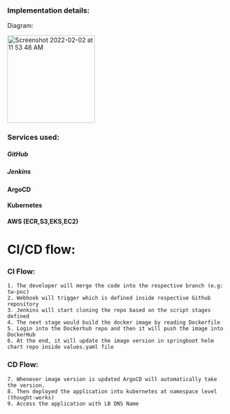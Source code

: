 
### Implementation details:
Diagram:

<img width="200" alt="Screenshot 2022-02-02 at 11 53 48 AM" src="https://user-images.githubusercontent.com/90750786/152104489-db104160-deef-41c0-99a0-6c1047a20990.png">

### Services used:
##### GitHub
##### Jenkins
#### ArgoCD
#### Kubernetes
#### AWS (ECR,S3,EKS,EC2)
# CI/CD flow:
### CI Flow:
```
1. The developer will merge the code into the respective branch (e.g: tw-poc)
2. Webhook will trigger which is defined inside respective Github repository
3. Jenkins will start cloning the repo based on the script stages defined
4. The next stage would build the docker image by reading Dockerfile
5. Login into the Dockerhub repo and then it will push the image into DockerHub
6. At the end, it will update the image version in springboot helm chart repo inside values.yaml file
```
### CD Flow:
```
7. Whenever image version is updated ArgoCD will automatically take the version.
8. Then deployed the application into kubernetes at namespace level (thought-works)
9. Access the application with LB DNS Name
